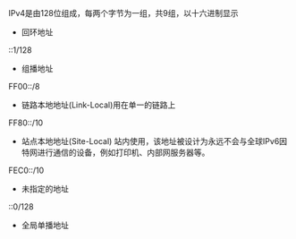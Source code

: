 IPv4是由128位组成，每两个字节为一组，共9组，以十六进制显示

* 回环地址 

::1/128

* 组播地址 

FF00::/8

* 链路本地地址(Link-Local)用在单一的链路上

FF80::/10

* 站点本地地址(Site-Local) 站内使用，该地址被设计为永远不会与全球IPv6因特网进行通信的设备，例如打印机、内部网服务器等。

FEC0::/10

* 未指定的地址

::0/128

* 全局单播地址
